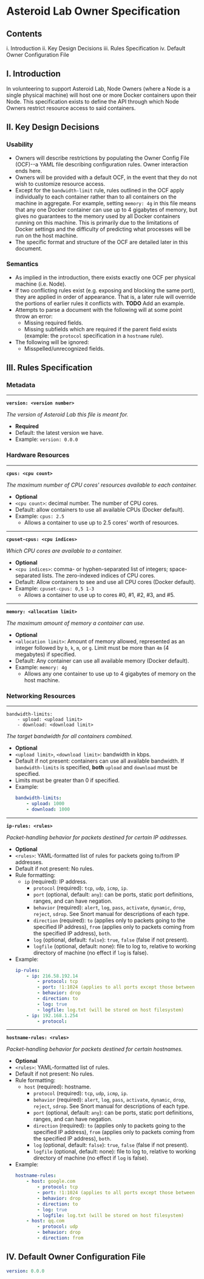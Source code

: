 # Asteroid Lab Owner Specification

## Contents
i. Introduction
ii. Key Design Decisions
iii. Rules Specification
iv. Default Owner Configuration File

## I. Introduction

In volunteering to support Asteroid Lab, Node Owners (where a Node is a single physical machine) will host one or more Docker containers upon their Node.  This specification exists to define the API through which Node Owners restrict resource access to said containers.

## II. Key Design Decisions

### Usability

- Owners will describe restrictions by populating the Owner Config File (OCF)--a YAML file describing configuration rules.  Owner interaction ends here.
- Owners will be provided with a default OCF, in the event that they do not wish to customize resource access.
- Except for the `bandwidth-limit` rule, rules outlined in the OCF apply individually to each container rather than to all containers on the machine in aggregate. For example, setting `memory: 4g` in this file means that any one Docker container can use up to 4 gigabytes of memory, but gives no guarantees to the memory used by all Docker containers running on this machine. This is primarily due to the limitations of Docker settings and the difficulty of predicting what processes will be run on the host machine.
- The specific format and structure of the OCF are detailed later in this document.

### Semantics

- As implied in the introduction, there exists exactly one OCF per physical machine (i.e. Node).
- If two conflicting rules exist (e.g. exposing and blocking the same port), they are applied in order of appearance.  That is, a later rule will override the portions of earlier rules it conflicts with. **TODO** Add an example.
- Attempts to parse a document with the following will at some point throw an error:
    - Missing required fields.
    - Missing subfields which are required if the parent field exists (example: the `protocol` specification in a `hostname` rule).
- The following will be ignored:
    - Misspelled/unrecognized fields.

## III. Rules Specification

### Metadata

---

**`version: <version number>`**

*The version of Asteroid Lab this file is meant for.*

- **Required**
- Default: the latest version we have.
- Example: `version: 0.0.0`

### Hardware Resources

---

**`cpus: <cpu count>`**

_The maximum number of CPU cores' resources available to each container._

- **Optional**
- `<cpu count>`:  decimal number. The number of CPU cores.
- Default: allow containers to use all available CPUs (Docker default).
- Example:  `cpus: 2.5`
    - Allows a container to use up to 2.5 cores' worth of resources.

---

**`cpuset-cpus: <cpu indices>`**

_Which CPU cores are available to a container._

- **Optional**
- `<cpu indices>`:  comma- or hyphen-separated list of integers; space-separated lists. The zero-indexed indices of CPU cores.
- Default: Allow containers to see and use all CPU cores (Docker default).
- Example:  `cpuset-cpus: 0,5 1-3`
    - Allows a container to use up to cores #0, #1, #2, #3, and #5.

---

**`memory: <allocation limit>`**

_The maximum amount of memory a container can use._

- **Optional**
- `<allocation limit>`: Amount of memory allowed, represented as an integer followed by `b`, `k`, `m`, or `g`. Limit must be more than `4m` (4 megabytes) if specified.
- Default: Any container can use all available memory (Docker default).
- Example: `memory: 4g`
    - Allows any one container to use up to 4 gigabytes of memory on the host machine.

### Networking Resources

---

```
bandwidth-limits:
    - upload: <upload limit>
    - download: <download limit>
```

_The target bandwidth for all containers combined._

- **Optional** 
- `<upload limit>`, `<download limit>`: bandwidth in kbps.
- Default if not present: containers can use all available bandwidth. If `bandwidth-limits` is specified, **both** `upload` and `download` must be specified.
- Limits must be greater than 0 if specified.
- Example:
    ```yaml
    bandwidth-limits:
        - upload: 1000
        - download: 1000
    ```

---

**`ip-rules: <rules>`**

_Packet-handling behavior for packets destined for certain IP addresses._

- **Optional**
- `<rules>`: YAML-formatted list of rules for packets going to/from IP addresses.
- Default if not present: No rules.
- Rule formatting:
    - `ip` (required): IP address.
        - `protocol` (required): `tcp`, `udp`, `icmp`, `ip`.
        - `port` (optional, default: `any`): can be ports, static port definitions, ranges, and can have negation.
        - `behavior` (required): `alert`, `log`, `pass`, `activate`, `dynamic`, `drop`, `reject`, `sdrop`. See Snort manual for descriptions of each type.
        - `direction` (required): `to` (applies only to packets going to the specified IP address), `from` (applies only to packets coming from the specified IP address), `both`.
        - `log` (optional, default: `false`): `true`, `false` (false if not present).
        - `logfile` (optional, default: none): file to log to, relative to working directory of machine (no effect if `log` is false).
- Example:
    ```yaml
    ip-rules:
        - ip: 216.58.192.14
            - protocol: tcp
            - port: !1:1024 (applies to all ports except those between 1 and 1024)
            - behavior: drop
            - direction: to
            - log: true
            - logfile: log.txt (will be stored on host filesystem)
        - ip: 192.168.1.254
            - protocol: 
    ```

---

**`hostname-rules: <rules>`**

_Packet-handling behavior for packets destined for certain hostnames._

- **Optional**
- `<rules>`: YAML-formatted list of rules.
- Default if not present: No rules.
- Rule formatting:
    - `host` (required): hostname.
        - `protocol` (required): `tcp`, `udp`, `icmp`, `ip`.
        - `behavior` (required): `alert`, `log`, `pass`, `activate`, `dynamic`, `drop`, `reject`, `sdrop`. See Snort manual for descriptions of each type.
        - `port` (optional, default: `any`): can be ports, static port definitions, ranges, and can have negation.
        - `direction` (required): `to` (applies only to packets going to the specified IP address), `from` (applies only to packets coming from the specified IP address), `both`.
        - `log` (optional, default: `false`): `true`, `false` (false if not present).
        - `logfile` (optional, default: none): file to log to, relative to working directory of machine (no effect if `log` is false).
- Example:
    ```yaml
    hostname-rules:
        - host: google.com
            - protocol: tcp
            - port: !1:1024 (applies to all ports except those between 1 and 1024)
            - behavior: drop
            - direction: to
            - log: true
            - logfile: log.txt (will be stored on host filesystem)
        - host: qq.com
            - protocol: udp
            - behavior: drop
            - direction: from
    ```

## IV. Default Owner Configuration File

```yaml
version: 0.0.0
```
